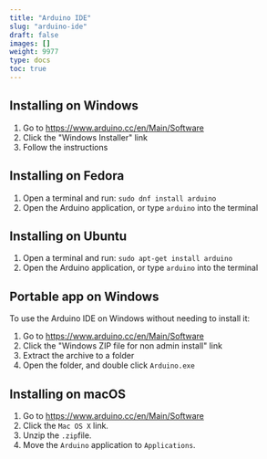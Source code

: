 ```yaml
---
title: "Arduino IDE"
slug: "arduino-ide"
draft: false
images: []
weight: 9977
type: docs
toc: true
---
```


## Installing on Windows
1. Go to https://www.arduino.cc/en/Main/Software
2. Click the "Windows Installer" link
3. Follow the instructions

## Installing on Fedora
1. Open a terminal and run: `sudo dnf install arduino`
2. Open the Arduino application, or type `arduino` into the terminal

## Installing on Ubuntu
1. Open a terminal and run: `sudo apt-get install arduino`
2. Open the Arduino application, or type `arduino` into the terminal

## Portable app on Windows
To use the Arduino IDE on Windows without needing to install it:
1. Go to https://www.arduino.cc/en/Main/Software
2. Click the "Windows ZIP file for non admin install" link
3. Extract the archive to a folder
4. Open the folder, and double click `Arduino.exe`

## Installing on macOS
 1. Go to https://www.arduino.cc/en/Main/Software
 2. Click the `Mac OS X` link.
 3. Unzip the `.zip`file.
 4. Move the `Arduino` application to `Applications`.

